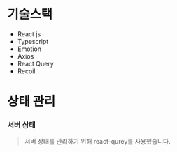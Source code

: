 # 기술스택
- React js
- Typescript
- Emotion
- Axios
- React Query
- Recoil
# 상태 관리
### 서버 상태
> 서버 상태를 관리하기 위해 react-qurey를 사용했습니다.
